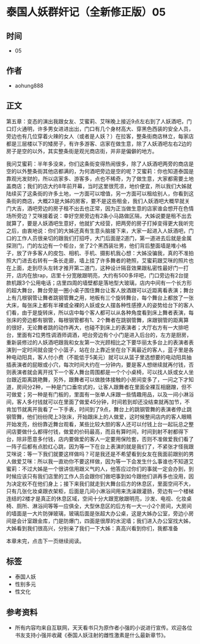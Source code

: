 # 泰国人妖群奸记（全新修正版）05

## 时间
- 05

## 作者
- aohung888

## 正文

第五章：变态的演出我跟女友、艾蜜莉、艾咪晚上接近9点左右到了人妖酒吧，门口灯火通明，许多男女进进出出，门口有几个身材高大、穿黑色西装的安全人员，旁边也有几位穿着火辣的女人（或者是人妖？）在拉客，整条街商店林立，每家店都是三层楼以下的矮房子，有许多游客、店家在做生意，除了人妖酒吧左右2边的房子是空的以外，其实整条街是观光商店街，并非是偏僻的地方。

我问艾蜜莉：半年多没来，你们这条街变得热闹很多，除了人妖酒吧两旁的商店是空的以外整条街其他店都满的，为何酒吧旁边是空的呢？艾蜜莉：你也知道泰国是靠观光发财的，所以店家多、游客多，点也不稀奇，为了做生意，大家都需要土地盖商店；我们的店大约8年前开幕，当时这里很荒凉，地价便宜，所以我们大姊就陆续买了这条街的许多土地，一方面可以增值，另一方面可以租给别人，你看到这条街的商店，大概23是大姊的房客，要不是这些租金，我们人妖酒吧大概早就关门大吉，酒吧旁边的房子租不出去也正常，因为正当做生意的店家谁会想开在色情场所旁边？艾咪接着说：幸好空房旁边有2条小马路做区隔，大姊说要是租不出去就算了，要是人妖酒吧生意好，他就扩大经营，把两旁的房子打掉变得更大我听完之后，由衷地说：你们的大姊还真有生意头脑接下来，大家一起进入人妖酒吧，门口的工作人员很亲切的跟我们打招呼，大门后面是2道门，第一道进去后就是金属探测门，门的左边有一个柜台，坐了2个黑西装壮男，他们背后整面墙是堆小格子，放了许多客人的皮包、相机、手机、摄影机我心想：大姊没骗我，真的不准拍照大门进去右转有一条长走廊，墙上挂了许多舞者的艳照，艾蜜莉跟艾咪的照片也在上面，走到尽头左转才推开第二道门，这种设计隔音效果跟私密性最好门一打开，店内在放rap，店里十分宽敞跟明亮，大约有500多坪吧，门口旁边有2台提款机跟3个公用电话；店里四周的墙壁都是落地型大玻璃，店内中间有一个长方形的超大舞台，舞台旁是一圈小桌子围住舞台让客人放酒跟可以近距离看表演；舞台上有几根钢管让舞者跳钢管舞之用，地板有三个旋转舞台，每个舞台上都放了一张大床，每张床上都有半裸或全裸的人妖或女人摆各种性感撩人的姿势给台下的客人们看，由于是旋转床，所以店中每个客人都可以从各种角度看到床上舞者表演，每张床的旁边都有钢管，每根钢管都有1、2个舞者在跳钢管舞，床跟钢管的距离算的很好，无论舞者跳的动作再大，也碰不到床上的表演者；大厅右方有一大排吧台，里面有2位男性调酒师调酒，吧台旁边有个小门是进入后台的，左方是厨房，重新装修过的人妖酒吧跟我和女友第一次光顾相比之下要华丽太多台上的表演者表演到一定时间就会提个小篮子，站在台上靠近坐在台下离最近的客人，蓝子里是各种电动阳具，客人付小费（不能低于5美元）就可以从篮子里选想要的电动阳具抽插表演者的屁眼或小穴，每次时间大约在一分钟内，要是客人想继续就再付钱，否则表演者就会离开找下一个客人舞台周围都是一个个小桌椅，可以找人妖或女人坐台跟近距离跳艳舞，另外，跟舞者可以做肢体接触的小房间变多了，一问之下才知道，房间分2种，一种是门口垂帘式的，让客人跟舞者在里面全裸互相磨蹭，但不可做爱；另一种是有门板的，里面有一张单人床跟一些情趣用品，以及一间小淋浴间，客人多付钱就可以在里面了做爱45分钟，时间若到却还没结束就再加节，不肯加节就离开我看了一下手表，时间到了9点，舞台上的跳钢管舞的表演者停止跳钢管舞，他们纷纷爬上3张床，开始跟床上的人做爱，这时候整间店内的客人眼睛开始发亮，纷纷靠近舞台观看，某些比较大胆的客人还可以付钱上台一起玩总之整间店要做什么都得付钱，做爱的价码最高，而且有算时间，时间到射不射都得下台，除非愿意多付钱，店内要做爱的客人一定要用保险套，否则不准做爱我们看了一阵子后都有点脸红心跳，因为等一下在台上表演的就是我们了，不紧张才怪我跟艾咪说：等一下我们就要这样做吗？可是我还是不希望看到女友在我面前跟别的男人做爱艾咪：所以我一直劝你不要这样做，因为等一下会发生什么事谁也不知道艾蜜莉：不过大姊是一个很讲信用跟义气的人，他答应过你们的事就一定会办到，到时候应该只有我们店里的工作人员会跟你们做吧事到如今跟他们讲再多也没用，因为决定权不在他们身上；接下来我们就走到大舞台后方的休息区，里面空间不大，只有几张化妆桌跟衣架柜，后面是几间小淋浴间用来洗澡跟灌肠，旁边有一个楼梯连结的2楼才是真正的休息区域，空间十分大跟宽敞跟明亮，沙发、电视、化妆桌椅、厕所、淋浴间等等一应俱全，大型休息区的后方有一大一小2个房间，大房间的墙面是一大片防弹玻璃，玻璃后面是张超大办公桌，这是大姊办公室，旁边小房间是会计室跟金库，门是防爆门，四面是很厚的水泥墙；我们进入办公室找大姊，大姊看到我们很高兴，分别亲了我们一下大姊：真高兴看到你们，我都准备

本章未完，点击下一页继续阅读。

## 标签
- 泰国人妖
- 性别多元
- 性文化

## 参考资料
- 所有内容均来自互联网，天天看书只为原作者小强的小说进行宣传。欢迎各位书友支持小强并收藏《泰国人妖注射的雌性激素是什么最新章节》。